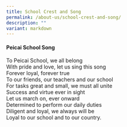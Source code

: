 ```yaml
---
title: School Crest and Song
permalink: /about-us/school-crest-and-song/
description: ""
variant: markdown
---
```

<h4><strong>Peicai School Song</strong></h4>
<p></p><p align="justify">To Peicai School, we all belong<br>With pride and love, let us sing this song<br>Forever loyal, forever true<br>To our friends, our teachers and our school<br>For tasks great and small, we must all unite<br>Success and virtue ever in sight<br>Let us march on, ever onward<br>Determined to perform our daily duties<br>Diligent and loyal, we always will be&nbsp;<br>Loyal to our school and to our country.</p>